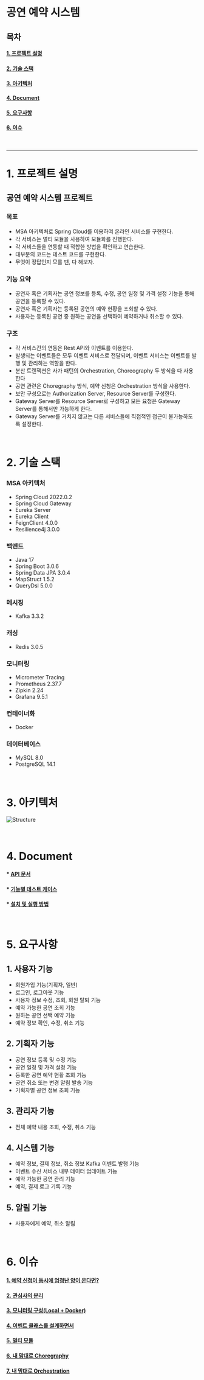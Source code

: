 # **공연 예약 시스템**

## **목차**

#### [1. 프로젝트 설명](#프로젝트-설명-1)

#### [2. 기술 스택](#2-기술-스택-1)

#### [3. 아키텍처](#3-아키텍처-1)

#### [4. Document](#4-document-1)

#### [5. 요구사항](#5-요구사항-1)

#### [6. 이슈](#6-이슈-1)

<br>

---

# **1. 프로젝트 설명**

## 공연 예약 시스템 프로젝트

### 목표

- MSA 아키텍처로 Spring Cloud를 이용하여 온라인 서비스를 구현한다.
- 각 서비스는 멀티 모듈을 사용하여 모듈화를 진행한다.
- 각 서비스들을 연동할 때 적합한 방법을 확인하고 연습한다.
- 대부분의 코드는 테스트 코드를 구현한다.
- 무엇이 정답인지 모를 땐, 다 해보자.

### 기능 요약

- 공연자 혹은 기획자는 공연 정보를 등록, 수정, 공연 일정 및 가격 설정 기능을 통해 공연을 등록할 수 있다.
- 공연자 혹은 기획자는 등록된 공연의 예약 현황을 조회할 수 있다.
- 사용자는 등록된 공연 중 원하는 공연을 선택하여 예약하거나 취소할 수 있다.

### 구조

- 각 서비스간의 연동은 Rest API와 이벤트를 이용한다.
- 발생되는 이벤트들은 모두 이벤트 서비스로 전달되며, 이벤트 서비스는 이벤트를 발행 및 관리하는 역할을 한다.
- 분산 트랜잭션은 사가 패턴의 Orchestration, Choreography 두 방식을 다 사용한다
- 공연 관련은 Choregraphy 방식, 예약 신청은 Orchestration 방식을 사용한다.
- 보안 구성으로는 Authorization Server, Resource Server를 구성한다.
- Gateway Server를 Resource Server로 구성하고 모든 요청은 Gateway Server를 통해서만 가능하게 한다.
- Gateway Server를 거치지 않고는 다른 서비스들에 직접적인 접근이 불가능하도록 설정한다.

<br>

# **2. 기술 스택**

### MSA 아키텍처

- Spring Cloud 2022.0.2
- Spring Cloud Gateway
- Eureka Server
- Eureka Client
- FeignClient 4.0.0
- Resilience4j 3.0.0

### 백엔드

- Java 17
- Spring Boot 3.0.6
- Spring Data JPA 3.0.4
- MapStruct 1.5.2
- QueryDsl 5.0.0

### 메시징

- Kafka 3.3.2

### 캐싱

- Redis 3.0.5

### 모니터링

- Micrometer Tracing
- Prometheus 2.37.7
- Zipkin 2.24
- Grafana 9.5.1

### 컨테이너화

- Docker

### 데이터베이스

- MySQL 8.0
- PostgreSQL 14.1

<br>

# **3. 아키텍처**

![Structure](./document/image/structure_v4.png)

<br>

# **4. Document**

#### \* [API 문서](./document/api-document.md)

#### \* [기능별 테스트 케이스](./document/test-case.md)

#### \* [설치 및 실행 방법](./document/install-document.md)

<br>

# **5. 요구사항**

## 1. 사용자 기능

- 회원가입 기능(기획자, 일반)
- 로그인, 로그아웃 기능
- 사용자 정보 수정, 조회, 회원 탈퇴 기능
- 예약 가능한 공연 조회 기능
- 원하는 공연 선택 예약 기능
- 예약 정보 확인, 수정, 취소 기능

## 2. 기획자 기능

- 공연 정보 등록 및 수정 기능
- 공연 일정 및 가격 설정 기능
- 등록한 공연 예약 현황 조회 기능
- 공연 취소 또는 변경 알림 발송 기능
- 기획자별 공연 정보 조회 기능

## 3. 관리자 기능

- 전체 예약 내용 조회, 수정, 취소 기능

## 4. 시스템 기능

- 예약 정보, 결제 정보, 취소 정보 Kafka 이벤트 발행 기능
- 이벤트 수신 서비스 내부 데이터 업데이트 기능
- 예약 가능한 공연 관리 기능
- 예약, 결제 로그 기록 기능

## 5. 알림 기능

- 사용자에게 예약, 취소 알림

<br>

# **6. 이슈**

#### [1. 예약 신청이 동시에 엄청난 양이 온다면?](./document/many-reservation.md)

#### [2. 관심사의 분리](./document/separation-of-concerns.md)

#### [3. 모니터링 구성(Local + Docker)](./document/monitoring-docker-local.md)

#### [4. 이벤트 클래스를 설계하면서](./document/event-class-design.md)

#### [5. 멀티 모듈]()

#### [6. 내 맘대로 Choregraphy]()

#### [7. 내 맘대로 Orchestration]()
